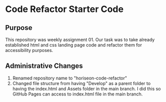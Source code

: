 # Code Refactor Starter Code

## Purpose
This repository was weekly assignment 01. Our task was to take already established html and css
landing page code and refactor them for accessibility purposes.

## Administrative Changes
1. Renamed repository name to "horiseon-code-refactor"
1. Changed file structure from having "Develop" as a parent folder 
	to having the index.html and Assets folder in the main branch.
	I did this so GitHub Pages can access to index.html file in the main branch.

 